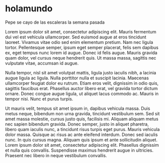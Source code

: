 # holamundo
Pepe se cayo de las escaleras la semana pasada

 Lorem ipsum dolor sit amet, consectetur adipiscing elit. Mauris fermentum dui vel est vehicula ullamcorper. Sed euismod augue at eros tincidunt laoreet. Vivamus vitae odio sed enim elementum pretium. Nam nec ligula tortor. Pellentesque semper, ipsum eget semper placerat, felis sem dapibus ex, eget tempus nunc lorem id augue. Donec id felis augue. Mauris gravida quam dolor, vel cursus neque hendrerit quis. Ut massa massa, sagittis nec vulputate vitae, accumsan id augue.

Nulla tempor, nisl sit amet volutpat mattis, ligula justo iaculis nibh, a lacinia augue ligula ac ligula. Nulla porttitor nulla et suscipit lacinia. Maecenas ullamcorper feugiat dolor eu rutrum. Etiam eros velit, dignissim in odio quis, sagittis faucibus erat. Phasellus auctor libero erat, vel gravida tortor dictum ornare. Donec congue augue ligula, ut aliquet lacus commodo ac. Mauris in tempor nisi. Nunc et purus turpis.

Ut mauris velit, tempus sit amet ipsum in, dapibus vehicula massa. Duis metus neque, bibendum non urna gravida, tincidunt vestibulum sem. Sed sit amet massa molestie, cursus justo quis, facilisis mi. Aliquam aliquam metus nec sapien bibendum gravida. Donec semper, justo in aliquet pharetra, libero quam iaculis nunc, a tincidunt risus turpis eget purus. Mauris vehicula dolor massa. Quisque ac risus ac ante eleifend interdum. Donec sed iaculis nunc. In quis cursus magna. Aliquam quis ipsum et ante sollicitudin aliquet. Lorem ipsum dolor sit amet, consectetur adipiscing elit. Phasellus dignissim et nulla quis convallis. Suspendisse maximus hendrerit augue in ultricies. Praesent nec libero in neque vestibulum convallis. 
